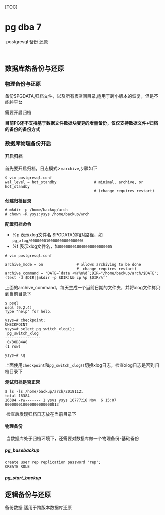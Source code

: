 [TOC]

# pg dba 7



​	postgresql 备份 还原

​	

## 数据库热备份与还原



### 物理备份与还原

备份$PGDATA,归档文件，以及所有表空间目录,适用于跨小版本的恢复，但是不能跨平台

需要开启归档

**目前PG还不支持基于数据文件数据块变更的增量备份，仅仅支持数据文件+归档的备份的备份方式**



### 数据库物理备份开启



#### 开启归档

首先要开启归档，日志模式>=`archive`,步骤如下

```
$ vim postgresql.conf
wal_level = hot_standby                 # minimal, archive, or hot_standby
                                        # (change requires restart)
```

**创建归档目录**

```
# mkdir -p /home/backup/arch
# chown -R ysys:ysys /home/backup/arch
```

**配置归档命令**

* %p 表示xlog文件名 $PGDATA的相对路径，如`pg_xlog/000000010000000000000005`
* %f 表示xlog文件名，如`000000010000000000000005`

```
# vim postgresql.conf

archive_mode = on               # allows archiving to be done
                                # (change requires restart)
archive_command = 'DATE=`date +%Y%m%d`;DIR="/home/backup/arch/$DATE";(test -d $DIR||mkdir -p $DIR)&& cp %p $DIR/%f'   
```

​	上面的archive_command，每天生成一个当前日期的文件夹，并将xlog文件拷贝到当前目录下

```
$ psql
psql (9.2.4)
Type "help" for help.

ysys=# checkpoint;
CHECKPOINT
ysys=# select pg_switch_xlog();
 pg_switch_xlog 
----------------
 0/30D84A8
(1 row)

ysys=# \q
```

​	上面使用`checkpoint`和`pg_switch_xlog()`切换xlog日志，检查xlog日志是否到归档目录下

**测试归档是否正常**

```
$ ls -ls /home/backup/arch/20181121
total 16384
16384 -rw------- 1 ysys ysys 16777216 Nov  6 15:07 000000010000000000000013
```

​	检查后发现归档日志放在当前目录下



#### 物理备份

​	当数据库处于归档环境下，还需要对数据库做一个物理备份-基础备份

##### pg_basebackup

```
create user rep replication password 'rep';
CREATE ROLE
```





##### pg_start_backup

















## 逻辑备份与还原

 备份数据,适用于跨版本数据库还原



